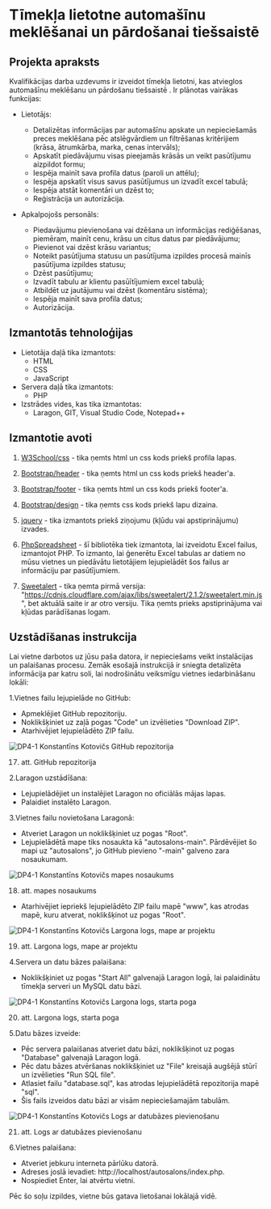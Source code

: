 # Tīmekļa lietotne automašīnu meklēšanai un pārdošanai tiešsaistē

## Projekta apraksts
Kvalifikācijas darba uzdevums ir izveidot tīmekļa lietotni, kas atvieglos automašīnu meklēšanu un pārdošanu tiešsaistē . 
Ir plānotas vairākas funkcijas:
- Lietotājs:
  - Detalizētas informācijas par automašīnu apskate un nepieciešamās preces meklēšana pēc atslēgvārdiem un filtrēšanas kritērijiem (krāsa, ātrumkārba, marka, cenas intervāls); 
  - Apskatīt piedāvājumu visas pieejamās krāsās un veikt pasūtījumu aizpildot formu;
  - Iespēja mainīt sava profila datus (paroli un attēlu);
  - Iespēja apskatīt visus savus pasūtījumus un izvadīt excel tabulā;
  - Iespēja atstāt komentāri un dzēst to;
  - Reģistrācija un autorizācija.
  
- Apkalpojošs personāls:
  - Piedavājumu pievienošana vai dzēšana un informācijas rediģēšanas, piemēram, mainīt cenu, krāsu un citus datus par piedāvājumu;
  - Pievienot vai dzēst krāsu variantus;
  - Noteikt pasūtījuma statusu un pasūtījuma izpildes procesā mainīs pasūtījuma izpildes statusu;
  - Dzēst pasūtījumu;
  - Izvadīt tabulu ar klientu pasūītījumiem excel tabulā;
  - Atbildēt uz jautājumu vai dzēst (komentāru sistēma);
  - Iespēja mainīt sava profila datus;
  - Autorizācija.

## Izmantotās tehnoloģijas
- Lietotāja daļā tika izmantots:
  - HTML
  - CSS
  - JavaScript
- Servera daļā tika izmantots:
  - PHP
- Izstrādes vides, kas tika izmantotas:
  - Laragon, GIT, Visual Studio Code, Notepad++

## Izmantotie avoti
1. [W3School/css](https://bootsnipp.com/snippets/K0ZmK) - tika ņemts html un css kods priekš profila lapas.

2. [Bootstrap/header](https://getbootstrap.com/docs/5.0/examples/headers/) - tika ņemts html un css kods priekš header'a.

3. [Bootstrap/footer](https://getbootstrap.com/docs/5.3/examples/footers/) - tika ņemts html un css kods priekš footer'a.

4. [Bootstrap/design](https://getbootstrap.com) - tika ņemts css kods priekš lapu dizaina.

5. [jquery](https://code.jquery.com/jquery-3.6.0.min.js) - tika izmantots priekš ziņojumu (kļūdu vai apstiprinājumu) izvades.

6. [PhpSpreadsheet](https://github.com/PHPOffice/PhpSpreadsheet) - šī bibliotēka tiek izmantota, lai izveidotu Excel failus, izmantojot PHP. To izmanto, lai ģenerētu Excel tabulas ar datiem no mūsu vietnes un piedāvātu lietotājiem lejupielādēt šos failus ar informāciju par pasūtījumiem.

7. [Sweetalert](https://sweetalert2.github.io) - tika ņemta pirmā versija: "https://cdnjs.cloudflare.com/ajax/libs/sweetalert/2.1.2/sweetalert.min.js", bet aktuālā saite ir ar otro versiju. Tika ņemts prieks apstiprinājuma vai kļūdas parādīšanas logam.

## Uzstādīšanas instrukcija
Lai vietne darbotos uz jūsu paša datora, ir nepieciešams veikt instalācijas un palaišanas procesu. Zemāk esošajā instrukcijā ir sniegta detalizēta informācija par katru soli, lai nodrošinātu veiksmīgu vietnes iedarbināšanu lokāli:

1.Vietnes failu lejupielāde no GitHub:

- Apmeklējiet GitHub repozitoriju.
- Noklikšķiniet uz zaļā pogas "Code" un izvēlieties "Download ZIP".
- Atarhivējiet lejupielādēto ZIP failu.

![DP4-1 Konstantīns Kotovičs GitHub repozitorija](https://github.com/rvt-prog-kval-24/DP41-KonstantinsKotovics-TimeklaLietotneAutomasinuMeklesanaiUnPardosanaiTiessaiste/blob/main/documentation/atteli/17.%20att.%20GitHub%20repozitorija.png)

17. att. GitHub repozitorija

2.Laragon uzstādīšana:

- Lejupielādējiet un instalējiet Laragon no oficiālās mājas lapas.
- Palaidiet instalēto Laragon.

3.Vietnes failu novietošana Laragonā:

- Atveriet Laragon un noklikšķiniet uz pogas "Root".
- Lejupielādētā mape tiks nosaukta kā "autosalons-main". Pārdēvējiet šo mapi uz "autosalons", jo GitHub pievieno "-main" galveno zara nosaukumam.

![DP4-1 Konstantīns Kotovičs mapes nosaukums](https://github.com/rvt-prog-kval-24/DP41-KonstantinsKotovics-TimeklaLietotneAutomasinuMeklesanaiUnPardosanaiTiessaiste/blob/main/documentation/atteli/18.%20att.%20mapes%20nosaukums.png)

18. att. mapes nosaukums
- Atarhivējiet iepriekš lejupielādēto ZIP failu mapē "www", kas atrodas mapē, kuru atverat, noklikšķinot uz pogas "Root".

![DP4-1 Konstantīns Kotovičs Largona logs, mape ar projektu](https://github.com/rvt-prog-kval-24/DP41-KonstantinsKotovics-TimeklaLietotneAutomasinuMeklesanaiUnPardosanaiTiessaiste/blob/main/documentation/atteli/19.%20att.%20Largona%20logs%2C%20mape%20ar%20projektu.png)

19. att. Largona logs, mape ar projektu

4.Servera un datu bāzes palaišana:

- Noklikšķiniet uz pogas "Start All" galvenajā Laragon logā, lai palaidinātu tīmekļa serveri un MySQL datu bāzi.

![DP4-1 Konstantīns Kotovičs Largona logs, starta poga](https://github.com/rvt-prog-kval-24/DP41-KonstantinsKotovics-TimeklaLietotneAutomasinuMeklesanaiUnPardosanaiTiessaiste/blob/main/documentation/atteli/20.%20att.%20Largona%20logs%2C%20starta%20poga.png)

20. att. Largona logs, starta poga

5.Datu bāzes izveide:

- Pēc servera palaišanas atveriet datu bāzi, noklikšķinot uz pogas "Database" galvenajā Laragon logā.
- Pēc datu bāzes atvēršanas noklikšķiniet uz "File" kreisajā augšējā stūrī un izvēlieties "Run SQL file".
- Atlasiet failu "database.sql", kas atrodas lejupielādētā repozitorija mapē "sql".
- Šis fails izveidos datu bāzi ar visām nepieciešamajām tabulām.

![DP4-1 Konstantīns Kotovičs Logs ar datubāzes pievienošanu](https://github.com/rvt-prog-kval-24/DP41-KonstantinsKotovics-TimeklaLietotneAutomasinuMeklesanaiUnPardosanaiTiessaiste/blob/main/documentation/atteli/21.%20att.%20Logs%20ar%20datubāzes%20pievienošanu.png)

21. att. Logs ar datubāzes pievienošanu

6.Vietnes palaišana:

- Atveriet jebkuru interneta pārlūku datorā.
- Adreses joslā ievadiet: http://localhost/autosalons/index.php.
- Nospiediet Enter, lai atvērtu vietni.

Pēc šo soļu izpildes, vietne būs gatava lietošanai lokālajā vidē.